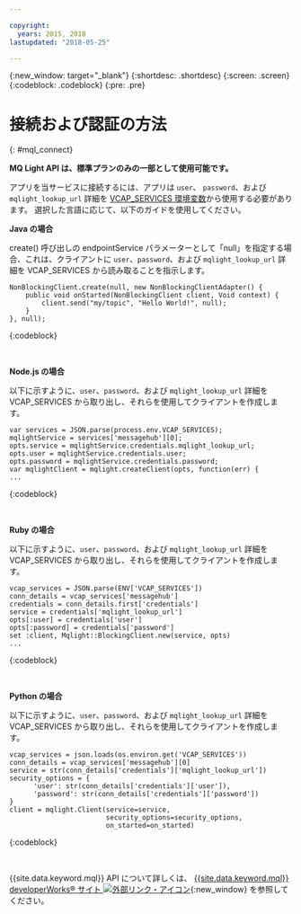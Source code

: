 ```yaml
---

copyright:
  years: 2015, 2018
lastupdated: "2018-05-25"

---
```


{:new_window: target="_blank"}
{:shortdesc: .shortdesc}
{:screen: .screen}
{:codeblock: .codeblock}
{:pre: .pre}

<!-- 12/11/18: info moved to eventstreams075.md, moved because of doc app changes -->
# 接続および認証の方法
{: #mql_connect}

**MQ Light API は、標準プランのみの一部として使用可能です。**
<br/>

アプリを当サービスに接続するには、アプリは <code>user</code>、
<code>password</code>、および <code>mqlight_lookup_url</code> 詳細を [VCAP_SERVICES 環境変数](/docs/services/EventStreams/eventstreams127.html)から使用する必要があります。 選択した言語に応じて、以下のガイドを使用してください。

**Java の場合**

create() 呼び出しの endpointService パラメーターとして「null」を指定する場合、これは、クライアントに <code>user</code>、<code>password</code>、および
<code>mqlight_lookup_url</code> 詳細を VCAP_SERVICES から読み取ることを指示します。

<pre>
<code>NonBlockingClient.create(null, new NonBlockingClientAdapter<Void>() {
    public void onStarted(NonBlockingClient client, Void context) {
        client.send("my/topic", "Hello World!", null);
    }
}, null);</code>
</pre>
{:codeblock}

<br>

**Node.js の場合**

以下に示すように、<code>user</code>、<code>password</code>、および 
<code>mqlight_lookup_url</code> 詳細を VCAP_SERVICES から取り出し、それらを使用してクライアントを作成します。

<pre>
<code>var services = JSON.parse(process.env.VCAP_SERVICES);
mqlightService = services['messagehub'][0];
opts.service = mqlightService.credentials.mqlight_lookup_url;
opts.user = mqlightService.credentials.user;
opts.password = mqlightService.credentials.password;
var mqlightClient = mqlight.createClient(opts, function(err) {
...</code>
</pre>
{:codeblock}

<br>

**Ruby の場合**

以下に示すように、<code>user</code>、<code>password</code>、および 
<code>mqlight_lookup_url</code> 詳細を VCAP_SERVICES から取り出し、それらを使用してクライアントを作成します。
<pre>
<code>vcap_services = JSON.parse(ENV['VCAP_SERVICES'])
conn_details = vcap_services['messagehub']
credentials = conn_details.first['credentials']
service = credentials['mqlight_lookup_url']
opts[:user] = credentials['user']
opts[:password] = credentials['password']
set :client, Mqlight::BlockingClient.new(service, opts)
...</code>
</pre>
{:codeblock}

<br>

**Python の場合**

以下に示すように、<code>user</code>、<code>password</code>、および 
<code>mqlight_lookup_url</code> 詳細を VCAP_SERVICES から取り出し、それらを使用してクライアントを作成します。
<pre>
<code>vcap_services = json.loads(os.environ.get('VCAP_SERVICES'))
conn_details = vcap_services['messagehub'][0]
service = str(conn_details['credentials']['mqlight_lookup_url'])
security_options = {
      'user': str(conn_details['credentials']['user']),
      'password': str(conn_details['credentials']['password'])
}
client = mqlight.Client(service=service, 
                        security_options=security_options,
                        on_started=on_started)</code>
</pre>
{:codeblock}

<br>

{{site.data.keyword.mql}} API について詳しくは、
[{{site.data.keyword.mql}} developerWorks&reg; サイト ![外部リンク・アイコン](../../icons/launch-glyph.svg "外部リンク・アイコン")](https://developer.ibm.com/messaging/mq-light/){:new_window} を参照してください。
